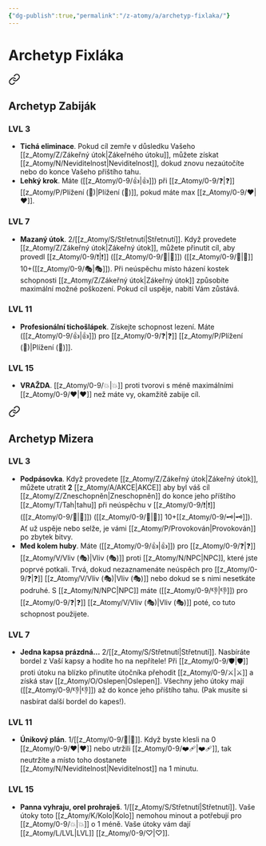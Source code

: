 ```yaml
---
{"dg-publish":true,"permalink":"/z-atomy/a/archetyp-fixlaka/"}
---
```


# Archetyp Fixláka

<div class="transclusion internal-embed is-loaded"><a class="markdown-embed-link" href="/z-atomy/a/archetyp-zabijak/" aria-label="Open link"><svg xmlns="http://www.w3.org/2000/svg" width="24" height="24" viewBox="0 0 24 24" fill="none" stroke="currentColor" stroke-width="2" stroke-linecap="round" stroke-linejoin="round" class="svg-icon lucide-link"><path d="M10 13a5 5 0 0 0 7.54.54l3-3a5 5 0 0 0-7.07-7.07l-1.72 1.71"></path><path d="M14 11a5 5 0 0 0-7.54-.54l-3 3a5 5 0 0 0 7.07 7.07l1.71-1.71"></path></svg></a><div class="markdown-embed">




## Archetyp Zabiják
### LVL 3
- **Tichá eliminace**. Pokud cíl zemře v důsledku Vašeho [[z_Atomy/Z/Zákeřný útok\|Zákeřného útoku]], můžete získat [[z_Atomy/N/Neviditelnost\|Neviditelnost]], dokud znovu nezaútočíte nebo do konce Vašeho příštího tahu.
- **Lehký krok**. Máte ([[z_Atomy/0-9/👍\|👍]]) při [[z_Atomy/0-9/❓\|❓]] [[z_Atomy/P/Plížení (🎯)\|Plížení (🎯)]], pokud máte max [[z_Atomy/0-9/❤\|❤]].

### LVL 7
- **Mazaný útok**. 2/[[z_Atomy/S/Střetnutí\|Střetnutí]]. Když provedete [[z_Atomy/Z/Zákeřný útok\|Zákeřný útok]], můžete přinutit cíl, aby provedl [[z_Atomy/0-9/❗\|❗]] ([[z_Atomy/0-9/💪\|💪]]) ([[z_Atomy/0-9/📶\|📶]] 10+([[z_Atomy/0-9/🎭\|🎭]]). Při neúspěchu místo házení kostek schopnosti [[z_Atomy/Z/Zákeřný útok\|Zákeřný útok]] způsobíte maximální možné poškození. Pokud cíl uspěje, nabití Vám zůstává.

### LVL 11
- **Profesionální tichošlápek**. Získejte schopnost lezení. Máte ([[z_Atomy/0-9/👍\|👍]]) pro [[z_Atomy/0-9/❓\|❓]] [[z_Atomy/P/Plížení (🎯)\|Plížení (🎯)]].

### LVL 15
- **VRAŽDA**. [[z_Atomy/0-9/💥\|💥]] proti tvorovi s méně maximálními [[z_Atomy/0-9/❤\|❤]] než máte vy, okamžitě zabije cíl.

</div></div>


<div class="transclusion internal-embed is-loaded"><a class="markdown-embed-link" href="/z-atomy/a/archetyp-mizera/" aria-label="Open link"><svg xmlns="http://www.w3.org/2000/svg" width="24" height="24" viewBox="0 0 24 24" fill="none" stroke="currentColor" stroke-width="2" stroke-linecap="round" stroke-linejoin="round" class="svg-icon lucide-link"><path d="M10 13a5 5 0 0 0 7.54.54l3-3a5 5 0 0 0-7.07-7.07l-1.72 1.71"></path><path d="M14 11a5 5 0 0 0-7.54-.54l-3 3a5 5 0 0 0 7.07 7.07l1.71-1.71"></path></svg></a><div class="markdown-embed">




## Archetyp Mizera
### LVL 3
- **Podpásovka**. Když provedete [[z_Atomy/Z/Zákeřný útok\|Zákeřný útok]], můžete utratit **2** [[z_Atomy/A/AKCE\|AKCE]] aby byl váš cíl [[z_Atomy/Z/Zneschopněn\|Zneschopněn]] do konce jeho příštího [[z_Atomy/T/Tah\|tahu]] při neúspěchu v [[z_Atomy/0-9/❗\|❗]] ([[z_Atomy/0-9/💪\|💪]]) ([[z_Atomy/0-9/📶\|📶]] 10+[[z_Atomy/0-9/🗝\|🗝]]). Ať už uspěje nebo selže, je vámi [[z_Atomy/P/Provokován\|Provokován]] po zbytek bitvy.
- **Med kolem huby**. Máte ([[z_Atomy/0-9/👍\|👍]]) pro [[z_Atomy/0-9/❓\|❓]] [[z_Atomy/V/Vliv (🎭)\|Vliv (🎭)]] proti [[z_Atomy/N/NPC\|NPC]], které jste poprvé potkali. Trvá, dokud nezaznamenáte neúspěch pro [[z_Atomy/0-9/❓\|❓]] [[z_Atomy/V/Vliv (🎭)\|Vliv (🎭)]] nebo dokud se s nimi nesetkáte podruhé. S [[z_Atomy/N/NPC\|NPC]] máte ([[z_Atomy/0-9/👎\|👎]]) pro [[z_Atomy/0-9/❓\|❓]] [[z_Atomy/V/Vliv (🎭)\|Vliv (🎭)]] poté, co tuto schopnost použijete.

### LVL 7
- **Jedna kapsa prázdná...** 2/[[z_Atomy/S/Střetnutí\|Střetnutí]]. Nasbíráte bordel z Vaší kapsy a hodíte ho na nepřítele! Při [[z_Atomy/0-9/🛡️\|🛡️]] proti útoku na blízko přinutíte útočníka přehodit [[z_Atomy/0-9/⚔️\|⚔️]] a získá stav [[z_Atomy/O/Oslepen\|Oslepen]]. Všechny jeho útoky mají ([[z_Atomy/0-9/👎\|👎]]) až do konce jeho příštího tahu. (Pak musíte si nasbírat další bordel do kapes!).

### LVL 11
- **Únikový plán**. 1/[[z_Atomy/0-9/🔋\|🔋]]. Když byste klesli na 0 [[z_Atomy/0-9/❤\|❤]] nebo utržili [[z_Atomy/0-9/❤️‍🩹\|❤️‍🩹]], tak neutržíte a místo toho dostanete [[z_Atomy/N/Neviditelnost\|Neviditelnost]] na 1 minutu.

### LVL 15
- **Panna vyhraju, orel prohraješ**. 1/[[z_Atomy/S/Střetnutí\|Střetnutí]]. Vaše útoky toto [[z_Atomy/K/Kolo\|Kolo]] nemohou minout a potřebují pro [[z_Atomy/0-9/💥\|💥]] o 1 méně. Vaše útoky vám dají [[z_Atomy/L/LVL\|LVL]] [[z_Atomy/0-9/♡\|♡]].

</div></div>
